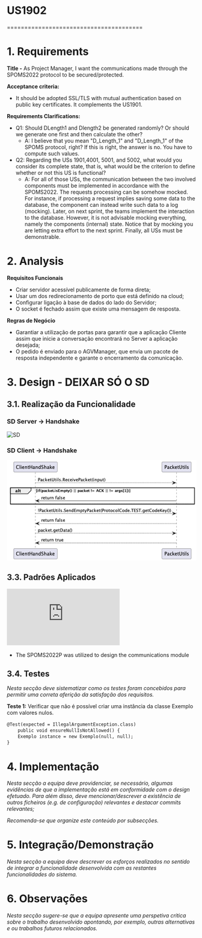# US1902
=======================================

# 1. Requirements

**Title -** As Project Manager, I want the communications made through the SPOMS2022 protocol to be secured/protected.

**Acceptance criteria:**
* It should be adopted SSL/TLS with mutual authentication based on public key certificates.
  It complements the US1901.

**Requirements Clarifications:**
* Q1: Should DLength1 and Dlength2 be generated randomly? Or should we generate one first and then calculate the other?
	* A:  I believe that you mean "D_Length_1" and "D_Length_1" of the SPOMS protocol, right? If this is right, the answer is no. You have to compute such values.
* Q2: Regarding the USs 1901,4001, 5001, and 5002, what would you consider its complete state, that is, what would be the criterion to define whether or not this US is functional?
	* A: For all of those USs, the communication between the two involved components must be implemented in accordance with the SPOMS2022. The requests processing can be somehow mocked. For instance, if processing a request implies saving some data to the database, the component can instead write such data to a log (mocking). Later, on next sprint, the teams implement the interaction to the database. However, it is not advisable mocking everything, namely the components (internal) state. Notice that by mocking you are letting extra effort to the next sprint. Finally, all USs must be demonstrable.
    
# 2. Analysis

**Requisitos Funcionais**
- Criar servidor acessível publicamente de forma direta;
- Usar um dos redirecionamento de porto que está definido na cloud;
- Configurar ligação à base de dados do lado do Servidor;
- O socket é fechado assim que existe uma mensagem de resposta.

**Regras de Negócio**
- Garantiar a utilização de portas para garantir que a aplicação Cliente assim que inicie a conversação encontrará no Server a aplicação desejada;
- O pedido é enviado para o AGVManager, que envia um pacote de resposta independente e garante o encerramento da comunicação.

# 3. Design - DEIXAR SÓ O SD

## 3.1. Realização da Funcionalidade

### SD Server -> Handshake
![SD](SD_Server.png)

### SD Client -> Handshake
![SD](SD_Client.png)

## 3.3. Padrões Aplicados

![SPOMS](https://moodle.isep.ipp.pt/pluginfile.php/201266/mod_resource/content/2/LEI-2021-22-Sem4-Project_v1-CommunicationProtocol.pdf)

* The SPOMS2022P was utilized to design the communications module

## 3.4. Testes 
*Nesta secção deve sistematizar como os testes foram concebidos para permitir uma correta aferição da satisfação dos requisitos.*

**Teste 1:** Verificar que não é possível criar uma instância da classe Exemplo com valores nulos.

	@Test(expected = IllegalArgumentException.class)
		public void ensureNullIsNotAllowed() {
		Exemplo instance = new Exemplo(null, null);
	}

# 4. Implementação

*Nesta secção a equipa deve providenciar, se necessário, algumas evidências de que a implementação está em conformidade com o design efetuado. Para além disso, deve mencionar/descrever a existência de outros ficheiros (e.g. de configuração) relevantes e destacar commits relevantes;*

*Recomenda-se que organize este conteúdo por subsecções.*

# 5. Integração/Demonstração

*Nesta secção a equipa deve descrever os esforços realizados no sentido de integrar a funcionalidade desenvolvida com as restantes funcionalidades do sistema.*

# 6. Observações

*Nesta secção sugere-se que a equipa apresente uma perspetiva critica sobre o trabalho desenvolvido apontando, por exemplo, outras alternativas e ou trabalhos futuros relacionados.*